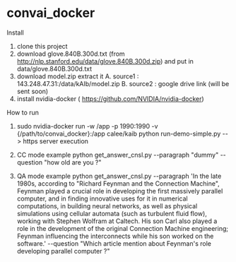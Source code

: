 # convai_docker

Install 

1) clone this project
2) download glove.840B.300d.txt (from http://nlp.stanford.edu/data/glove.840B.300d.zip) and put in data/glove.840B.300d.txt
3) download model.zip extract it
      A. source1 : 143.248.47.31:/data/kAIb/model.zip
      B. source2 : google drive link (will be sent soon)
4) install nvidia-docker ( https://github.com/NVIDIA/nvidia-docker)

How to run

1) sudo nvidia-docker run -w /app -p 1990:1990 -v {/path/to/convai_docker}:/app calee/kaib python run-demo-simple.py  --> https server execution

2) CC mode example
python get_answer_cnsl.py --paragraph "dummy" --question "how old are you ?"

3) QA mode example
python get_answer_cnsl.py --paragraph 'In the late 1980s, according to "Richard Feynman and the Connection Machine", Feynman played a crucial role in developing the first massively parallel computer, and in finding innovative uses for it in numerical computations, in building neural networks, as well as physical simulations using cellular automata (such as turbulent fluid flow), working with Stephen Wolfram at Caltech. His son Carl also played a role in the development of the original Connection Machine engineering; Feynman influencing the interconnects while his son worked on the software.' --question "Which article mention about Feynman's role developing parallel computer ?"
